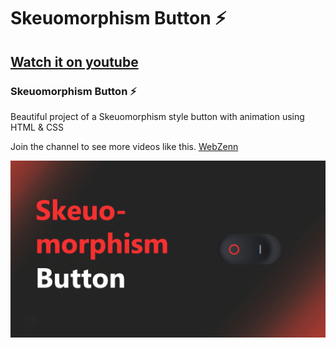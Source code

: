 # Skeuomorphism Button ⚡

## [Watch it on youtube](https://youtu.be/5Nus-pyTzjM)
### Skeuomorphism Button ⚡

Beautiful project of a Skeuomorphism style button with animation using HTML & CSS

Join the channel to see more videos like this. [WebZenn](https://www.youtube.com/@WebZenn)

![](/Baner-Button2.jpg)
